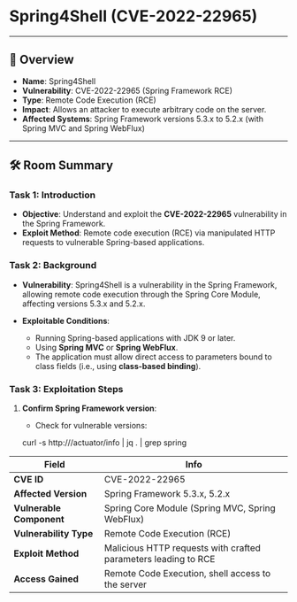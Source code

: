 # Spring4Shell (CVE-2022-22965)

---

## 🧠 Overview

- **Name**: Spring4Shell
- **Vulnerability**: CVE-2022-22965 (Spring Framework RCE)
- **Type**: Remote Code Execution (RCE)
- **Impact**: Allows an attacker to execute arbitrary code on the server.
- **Affected Systems**: Spring Framework versions 5.3.x to 5.2.x (with Spring MVC and Spring WebFlux)

---

## 🛠️ Room Summary

### Task 1: Introduction
- **Objective**: Understand and exploit the **CVE-2022-22965** vulnerability in the Spring Framework.
- **Exploit Method**: Remote code execution (RCE) via manipulated HTTP requests to vulnerable Spring-based applications.

### Task 2: Background
- **Vulnerability**: Spring4Shell is a vulnerability in the Spring Framework, allowing remote code execution through the Spring Core Module, affecting versions 5.3.x and 5.2.x.

- **Exploitable Conditions**:
  - Running Spring-based applications with JDK 9 or later.
  - Using **Spring MVC** or **Spring WebFlux**.
  - The application must allow direct access to parameters bound to class fields (i.e., using **class-based binding**).
  
### Task 3: Exploitation Steps
1. **Confirm Spring Framework version**:
   - Check for vulnerable versions:

   curl -s http://<target-ip>/actuator/info | jq . | grep spring

| Field                    | Info                                                           |
| ------------------------ | -------------------------------------------------------------- |
| **CVE ID**               | CVE-2022-22965                                                 |
| **Affected Version**     | Spring Framework 5.3.x, 5.2.x                                  |
| **Vulnerable Component** | Spring Core Module (Spring MVC, Spring WebFlux)                |
| **Vulnerability Type**   | Remote Code Execution (RCE)                                    |
| **Exploit Method**       | Malicious HTTP requests with crafted parameters leading to RCE |
| **Access Gained**        | Remote Code Execution, shell access to the server              |
